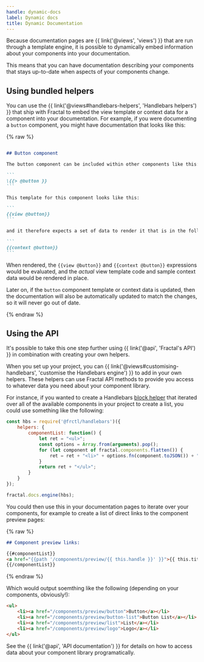 ```yaml
---
handle: dynamic-docs
label: Dynamic docs
title: Dynamic Documentation
---
```


Because documentation pages are {{ link('@views', 'views') }} that are run through a template engine, it is possible to dynamically embed information about your components into your documentation.

This means that you can have documentation describing your components that stays up-to-date when aspects of your components change.

## Using bundled helpers

You can use the {{ link('@views#handlebars-helpers', 'Handlebars helpers') }} that ship with Fractal to embed the view template or context data for a component into your documentation. For example, if you were documenting a `button` component, you might have documentation that looks like this:

{% raw %}
````markdown

## Button component

The button component can be included within other components like this:

```
\{{> @button }}
```

This template for this component looks like this:

```
{{view @button}}
```

and it therefore expects a set of data to render it that is in the following format:

```
{{context @button}}
```

````



When rendered, the `{{view @button}}` and `{{context @button}}` expressions would be evaluated, and the _actual_ view template code and sample context data would be rendered in place.

Later on, if the `button` component template or context data is updated, then the documentation will also be automatically updated to match the changes, so it will never go out of date.

{% endraw %}

## Using the API

It's possible to take this one step further using {{ link('@api', 'Fractal\'s API') }} in combination with creating your own helpers.

When you set up your project, you can {{ link('@views#customising-handlebars', 'customise the Handlebars engine') }} to add in your own helpers. These helpers can use Fractal API methods to provide you access to whatever data you need about your component library.

For instance, if you wanted to create a Handlebars [block helper](http://handlebarsjs.com/block_helpers.html) that iterated over all of the available components in your project to create a list, you could use something like the following:

```js
const hbs = require('@frctl/handlebars')({
    helpers: {
        componentList: function() {
            let ret = "<ul>";
            const options = Array.from(arguments).pop();
            for (let component of fractal.components.flatten()) {
                ret = ret + "<li>" + options.fn(component.toJSON()) + "</li>";
            }
            return ret + "</ul>";
        }
    }
});

fractal.docs.engine(hbs);
```

You could then use this in your documentation pages to iterate over your components, for example to create a list of direct links to the component preview pages:

{% raw %}

```markdown
## Component preview links:

{{#componentList}}
<a href="{{path '/components/preview/{{ this.handle }}' }}">{{ this.title }}</a>
{{/componentList}}
```
{% endraw %}

Which would output soemthing like the following (depending on your components, obviously!):

```html
<ul>
    <li><a href="/components/preview/button">Button</a></li>
    <li><a href="/components/preview/button-list">Button List</a></li>
    <li><a href="/components/preview/list">List</a></li>
    <li><a href="/components/preview/logo">Logo</a></li>
</ul>
```

See the {{ link('@api', 'API documentation') }} for details on how to access data about your component library programatically.
